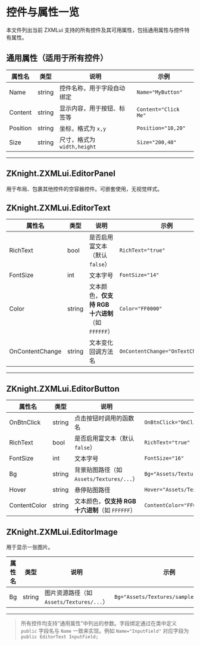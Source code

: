 # 控件与属性一览

本文件列出当前 ZXMLui 支持的所有控件及其可用属性，包括通用属性与控件特有属性。

## 通用属性（适用于所有控件）

| 属性名    | 类型     | 说明                           | 示例                             |
|-----------|----------|--------------------------------|----------------------------------|
| Name      | string   | 控件名称，用于字段自动绑定     | `Name="MyButton"`               |
| Content   | string   | 显示内容，用于按钮、标签等     | `Content="Click Me"`            |
| Position  | string   | 坐标，格式为 `x,y`             | `Position="10,20"`              |
| Size      | string   | 尺寸，格式为 `width,height`    | `Size="200,40"`                 |

---
## ZKnight.ZXMLui.EditorPanel

用于布局、包裹其他控件的空容器控件。可嵌套使用，无视觉样式。

## ZKnight.ZXMLui.EditorText

| 属性名         | 类型     | 说明                                           | 示例                                     |
|----------------|----------|------------------------------------------------|------------------------------------------|
| RichText       | bool     | 是否启用富文本（默认 `false`）                 | `RichText="true"`                        |
| FontSize       | int      | 文本字号                                    | `FontSize="14"`                          |
| Color          | string   | 文本颜色，**仅支持 RGB 十六进制**（如 `FFFFFF`）| `Color="FF0000"`                          |
| OnContentChange| string   | 文本变化回调方法名                            | `OnContentChange="OnTextChanged"`        |

---

## ZKnight.ZXMLui.EditorButton

| 属性名        | 类型     | 说明                                           | 示例                                       |
|---------------|----------|------------------------------------------------|--------------------------------------------|
| OnBtnClick    | string   | 点击按钮时调用的函数名                         | `OnBtnClick="OnClickHandler"`              |
| RichText      | bool     | 是否启用富文本（默认 `false`）                 | `RichText="true"`                          |
| FontSize      | int      | 文本字号                                       | `FontSize="16"`                            |
| Bg            | string   | 背景贴图路径（如 `Assets/Textures/...`）       | `Bg="Assets/Textures/button_bg.png"`       |
| Hover         | string   | 悬停贴图路径                                   | `Hover="Assets/Textures/button_hover.png"` |
| ContentColor  | string   | 文本颜色，**仅支持 RGB 十六进制**（如 `FFFFFF`）| `ContentColor="FFCC00"`                    |

## ZKnight.ZXMLui.EditorImage

用于显示一张图片。

| 属性名 | 类型   | 说明                                    | 示例                                     |
|--------|--------|-----------------------------------------|------------------------------------------|
| Bg     | string | 图片资源路径（如 `Assets/Textures/...`）| `Bg="Assets/Textures/sample_icon.png"`   |


---

> 所有控件均支持“通用属性”中列出的参数。字段绑定通过在类中定义 `public` 字段名与 `Name` 一致来实现。例如 `Name="InputField"` 对应字段为 `public EditorText InputField;`

